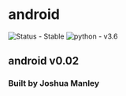 # android

![Status - Stable](https://img.shields.io/badge/Status-Unstable-red.svg)
![python - v3.6](https://img.shields.io/badge/python-v3.6-blue.svg)

## android v0.02

### Built by Joshua Manley
